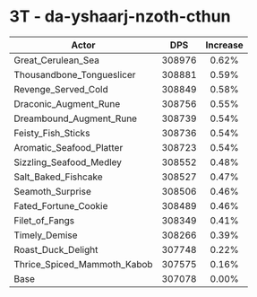 # 3T - da-yshaarj-nzoth-cthun
| Actor | DPS | Increase |
|---|:---:|:---:|
|Great_Cerulean_Sea|308976|0.62%|
|Thousandbone_Tongueslicer|308881|0.59%|
|Revenge_Served_Cold|308849|0.58%|
|Draconic_Augment_Rune|308756|0.55%|
|Dreambound_Augment_Rune|308739|0.54%|
|Feisty_Fish_Sticks|308736|0.54%|
|Aromatic_Seafood_Platter|308723|0.54%|
|Sizzling_Seafood_Medley|308552|0.48%|
|Salt_Baked_Fishcake|308527|0.47%|
|Seamoth_Surprise|308506|0.46%|
|Fated_Fortune_Cookie|308489|0.46%|
|Filet_of_Fangs|308349|0.41%|
|Timely_Demise|308266|0.39%|
|Roast_Duck_Delight|307748|0.22%|
|Thrice_Spiced_Mammoth_Kabob|307575|0.16%|
|Base|307078|0.00%|

